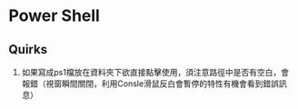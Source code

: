 # Power Shell
## Quirks
1. 如果寫成ps1檔放在資料夾下欲直接點擊使用，須注意路徑中是否有空白，會報錯（視窗瞬間關閉，利用Consle滑鼠反白會暫停的特性有機會看到錯誤訊息）